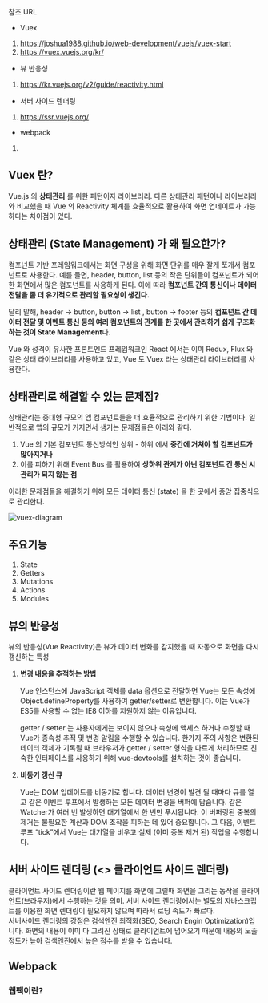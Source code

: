 참조 URL
- Vuex
1. https://joshua1988.github.io/web-development/vuejs/vuex-start
2. https://vuex.vuejs.org/kr/

- 뷰 반응성
1. https://kr.vuejs.org/v2/guide/reactivity.html
 
- 서버 사이드 렌더링
1. https://ssr.vuejs.org/

- webpack
1. 




<h2 id="vuex-란">Vuex 란?</h2>
<p>Vue.js 의 <strong>상태관리</strong> 를 위한 패턴이자 라이브러리.
다른 상태관리 패턴이나 라이브러리와 비교했을 때 Vue 의 Reactivity 체계를 효율적으로 활용하여
화면 업데이트가 가능하다는 차이점이 있다.</p>

<h2 id="상태관리-state-management-가-왜-필요한가">상태관리 (State Management) 가 왜 필요한가?</h2>
<p>컴포넌트 기반 프레임워크에서는 화면 구성을 위해 화면 단위를 매우 잘게 쪼개서 컴포넌트로 사용한다. 예를 들면, header, button, list 등의 작은 단위들이 컴포넌트가 되어 한 화면에서 많은 컴포넌트를 사용하게 된다. 이에 따라 <strong>컴포넌트 간의 통신이나 데이터 전달을 좀 더 유기적으로 관리할 필요성이 생긴다.</strong></p>

<p>달리 말해, header -&gt; button, button -&gt; list , button -&gt; footer 등의 <strong>컴포넌트 간 데이터 전달 및 이벤트 통신 등의 여러 컴포넌트의 관계를 한 곳에서 관리하기 쉽게 구조화 하는 것이 State Management</strong>다.</p>

<p>Vue 와 성격이 유사한 프론트엔드 프레임워크인 React 에서는 이미 Redux, Flux 와 같은 상태 라이브러리를 사용하고 있고, Vue 도 Vuex 라는 상태관리 라이브러리를 사용한다.</p>

<h2 id="상태관리로-해결할-수-있는-문제점">상태관리로 해결할 수 있는 문제점?</h2>
<p>상태관리는 중대형 규모의 앱 컴포넌트들을 더 효율적으로 관리하기 위한 기법이다.
일반적으로 앱의 규모가 커지면서 생기는 문제점들은 아래와 같다.</p>

<ol>
  <li>Vue 의 기본 컴포넌트 통신방식인 상위 - 하위 에서 <strong>중간에 거쳐야 할 컴포넌트가 많아지거나</strong></li>
  <li>이를 피하기 위해 Event Bus 를 활용하여 <strong>상하위 관계가 아닌 컴포넌트 간 통신 시 관리가 되지 않는 점</strong></li>
</ol>

<p>이러한 문제점들을 해결하기 위해 모든 데이터 통신 (state) 을 한 곳에서 중앙 집중식으로 관리한다.</p>

<p><img src="https://joshua1988.github.io/images/posts/web/vuejs/vuex-1/vuex-diagram.png" alt="vuex-diagram" /></p>

<h2>주요기능</h2>
<ol>
  <li>State</li>
  <li>Getters</li>
  <li>Mutations</li>
  <li>Actions</li>
  <li>Modules</li>
</ol>

<h2>뷰의 반응성</h2>
<p>뷰의 반응성(Vue Reactivity)은 뷰가 데이터 변화를 감지했을 때 자동으로 화면을 다시 갱신하는 특성</p>

<ol>
    <li>
    <strong>변경 내용을 추적하는 방법</strong>
    <p>Vue 인스턴스에 JavaScript 객체를 data 옵션으로 전달하면 Vue는 모든 속성에 Object.defineProperty를 사용하여 getter/setter로 변환합니다. 이는 Vue가 ES5를 사용할 수 없는 IE8 이하를 지원하지 않는 이유입니다.<br>

getter / setter 는 사용자에게는 보이지 않으나 속성에 액세스 하거나 수정할 때 Vue가 종속성 추적 및 변경 알림을 수행할 수 있습니다. 한가지 주의 사항은 변환된 데이터 객체가 기록될 때 브라우저가 getter / setter 형식을 다르게 처리하므로 친숙한 인터페이스를 사용하기 위해 vue-devtools를 설치하는 것이 좋습니다.</p>
  </li>
  
  <li>
    <strong>비동기 갱신 큐</strong>
    <p> Vue는 DOM 업데이트를 비동기로 합니다. 데이터 변경이 발견 될 때마다 큐를 열고 같은 이벤트 루프에서 발생하는 모든 데이터 변경을 버퍼에 담습니다. 같은 Watcher가 여러 번 발생하면 대기열에서 한 번만 푸시됩니다. 이 버퍼링된 중복의 제거는 불필요한 계산과 DOM 조작을 피하는 데 있어 중요합니다. 그 다음, 이벤트 루프 “tick”에서 Vue는 대기열을 비우고 실제 (이미 중복 제거 된) 작업을 수행합니다.</p>
  </li>
</ol>

<h2>서버 사이드 렌더링 (<> 클라이언트 사이드 렌더링)</h2>

<p>
  클라이언트 사이드 렌더링이란 웹 페이지를 화면에 그릴때 화면을 그리는 동작을 클라이언트(브라우저)에서 수행하는 것을 의미. 서버 사이드 렌더링에서는 별도의 자바스크립트를 이용한 화면 렌더링이 필요하지 않으며 따라서 로딩 속도가 빠르다.<br>
  서버사이드 렌더링의 강점은 검색엔진 최적화(SEO, Search Engin Optimization)입니다. 화면의 내용이 이미 다 그려진 상태로 클라이언트에 넘어오기 때문에 내용의 노출정도가 높아 검색엔진에서 높은 점수를 받을 수 있습니다.
<p>

<h2>Webpack</h2>
<h3>웹팩이란?</h3>
